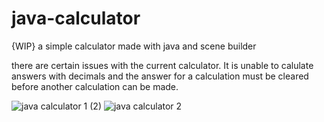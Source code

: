 # java-calculator
{WIP} a simple calculator made with java and scene builder

there are certain issues with the current calculator. It is unable to calulate answers with decimals and the answer for a calculation must be cleared before another calculation can be made.

![java calculator 1 (2)](https://user-images.githubusercontent.com/93002218/219394574-843fe7c3-21b7-44e7-9a24-9de67546c547.png)
![java calculator 2](https://user-images.githubusercontent.com/93002218/219394614-db4439b4-81fe-42ca-a35f-3b26356f9069.png)
